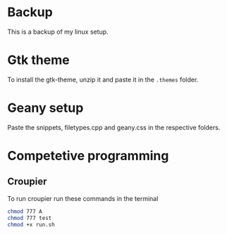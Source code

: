 # Backup
This is a backup of my linux setup.
# Gtk theme
To install the gtk-theme, unzip it and paste it in the `.themes` folder.
# Geany setup
Paste the snippets, filetypes.cpp and geany.css in the respective folders.
# Competetive programming
## Croupier
To run croupier run these commands in the terminal
```sh
chmod 777 A
chmod 777 test
chmod +x run.sh
```
